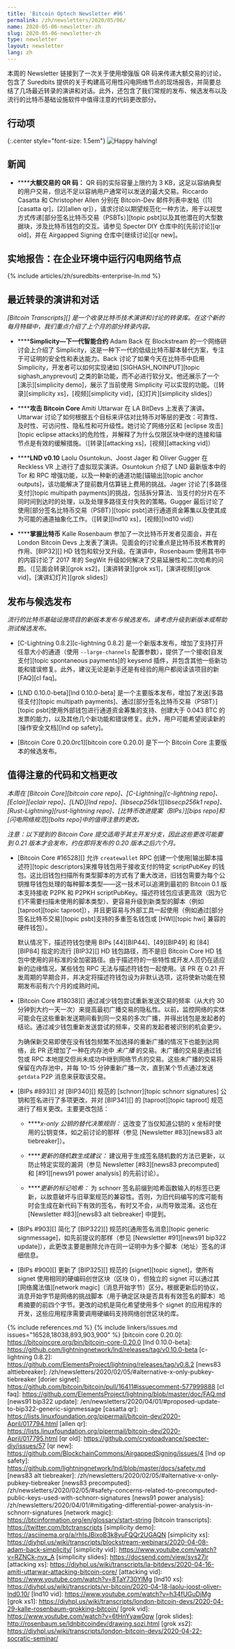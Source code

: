```yaml
---
title: 'Bitcoin Optech Newsletter #96'
permalink: /zh/newsletters/2020/05/06/
name: 2020-05-06-newsletter-zh
slug: 2020-05-06-newsletter-zh
type: newsletter
layout: newsletter
lang: zh
---
```

本周的 Newsletter 链接到了一次关于使用增强版 QR 码来传递大额交易的讨论，包含了 Suredbits 提供的关于构建高可用性闪电网络节点的现场报告，并简要总结了几场最近转录的演讲和对话。此外，还包含了我们常规的发布、候选发布以及流行的比特币基础设施软件中值得注意的代码更改部分。

## 行动项

<!-- $$\frac{50}{2^{\lfloor height/210000 \rfloor}}$$ -->

{:.center style="font-size: 1.5em"}
![Happy halving!](/img/posts/2020-05-halving.png)

## 新闻

- **<!--qr-codes-for-large-transactions-->****大额交易的 QR 码：** QR 码的实际容量上限约为 3 KB，这足以容纳典型的用户交易，但远不足以容纳用户通常可以发送的最大交易。Riccardo Casatta 和 Christopher Allen 分别在 Bitcoin-Dev 邮件列表中发帖（[1][casatta qr]，[2][allen qr]），请求讨论以期望规范化一种方法，用于以视觉方式传递[部分签名比特币交易（PSBTs）][topic psbt]以及其他潜在的大型数据块，涉及比特币钱包的交互。请参见 Specter DIY 仓库中的[先前讨论][qr old]，并在 Airgapped Signing 仓库中[继续讨论][qr new]。

## 实地报告：在企业环境中运行闪电网络节点

{% include articles/zh/suredbits-enterprise-ln.md %}

## 最近转录的演讲和对话

*[Bitcoin Transcripts][] 是一个收录比特币技术演讲和讨论的转录库。在这个新的 <!-- TODO: remove "new" next month --> 每月特辑中，我们重点介绍了上个月的部分转录内容。*

- **<!--simplicity-next-generation-smart-contracting-->****Simplicity—下一代智能合约** Adam Back 在 Blockstream 的一个网络研讨会上介绍了 Simplicity，这是一种下一代的低级比特币脚本替代方案，专注于可证明的安全性和表达能力。Back 讨论了如果今天在比特币中启用 Simplicity，开发者可以如何实现诸如 [SIGHASH_NOINPUT][topic sighash_anyprevout] 之类的新功能，而不必进行软分叉。他还展示了一个[演示][simplicity demo]，展示了当前使用 Simplicity 可以实现的功能。（[转录][simplicity xs]，[视频][simplicity vid]，[幻灯片][simplicity slides]）

- **<!--attacking-bitcoin-core-->****攻击 Bitcoin Core** Amiti Uttarwar 在 LA BitDevs 上发表了演讲。Uttarwar 讨论了如何根据五个目标来评估对比特币对等层的更改：可靠性、及时性、可访问性、隐私性和可升级性。她讨论了网络分区和 [eclipse 攻击][topic eclipse attacks]的危险性，并解释了为什么仅限区块中继的连接和锚节点是有效的缓解措施。（[转录][attacking xs]，[视频][attacking vid]）

- **<!--lnd-v0-10-->****LND v0.10** Laolu Osuntokun、Joost Jager 和 Oliver Gugger 在 Reckless VR 上进行了虚拟现实演讲。Osuntokun 介绍了 LND 最新版本中的 Tor 和 RPC 增强功能，以及一种新的通道功能[锚输出][topic anchor outputs]，该功能解决了提前数月估算链上费用的挑战。Jager 讨论了[多路径支付][topic multipath payments]的挑战，包括拆分算法、当支付的分片在不同时间到达时的处理，以及处理多路径支付失败的策略。Gugger 最后讨论了使用[部分签名比特币交易（PSBT）][topic psbt]进行通道资金筹集以及使其成为可能的通道抽象化工作。（[转录][lnd10 xs]，[视频][lnd10 vid]）

- **<!--grokking-bitcoin-->****掌握比特币** Kalle Rosenbaum 参加了一次比特币开发者见面会，并在 London Bitcoin Devs 上发表了演讲。见面会的讨论重点是比特币技术教育的作用、[BIP32][] HD 钱包和软分叉升级。在演讲中，Rosenbaum 使用其书中的内容讨论了 2017 年的 SegWit 升级如何解决了交易延展性和二次哈希的问题。（[见面会转录][grok xs2]，[演讲转录][grok xs1]，[演讲视频][grok vid]，[演讲幻灯片][grok slides]）

## 发布与候选发布

*流行的比特币基础设施项目的新版本发布与候选发布。请考虑升级到新版本或帮助测试候选发布。*

- [C-Lightning 0.8.2][c-lightning 0.8.2] 是一个新版本发布，增加了支持打开任意大小的通道（使用 `--large-channels` 配置参数），提供了一个接收[自发支付][topic spontaneous payments]的 keysend 插件，并包含其他一些新功能和错误修复。此外，建议无论是新手还是有经验的用户都阅读该项目的新 [FAQ][cl faq]。

- [LND 0.10.0-beta][lnd 0.10.0-beta] 是一个主要版本发布，增加了发送[多路径支付][topic multipath payments]、通过[部分签名比特币交易（PSBT）][topic psbt]使用外部钱包进行通道资金筹集的支持、创建大于 0.043 BTC 的发票的能力，以及其他几个新功能和错误修复。此外，用户可能希望阅读新的[操作安全文档][lnd op safety]。

- [Bitcoin Core 0.20.0rc1][bitcoin core 0.20.0] 是下一个 Bitcoin Core 主要版本的候选发布。

## 值得注意的代码和文档更改

*本周在 [Bitcoin Core][bitcoin core repo]、[C-Lightning][c-lightning repo]、[Eclair][eclair repo]、[LND][lnd repo]、[libsecp256k1][libsecp256k1 repo]、[Rust-Lightning][rust-lightning repo]、[比特币改进提案（BIPs）][bips repo]和[闪电网络规范][bolts repo]中的值得注意的更改。*

*注意：以下提到的 Bitcoin Core 提交适用于其主开发分支，因此这些更改可能要到 0.21 版本才会发布，约在即将发布的 0.20 版本之后六个月。*

- [Bitcoin Core #16528][] 允许 `createwallet` RPC 创建一个使用[输出脚本描述符][topic descriptors]来推导钱包用于接收支付的特定 scriptPubKey 的钱包。这比旧钱包扫描所有类型脚本的方式有了重大改进，旧钱包需要为每个公钥推导钱包处理的每种脚本类型——这一技术可以追溯到最初的 Bitcoin 0.1 版本支持接收 P2PK 和 P2PKH scriptPubKey。描述符钱包应该更高效（因为它们不需要扫描未使用的脚本类型）、更容易升级到新类型的脚本（例如 [taproot][topic taproot]），并且更容易与外部工具一起使用（例如通过[部分签名比特币交易][topic psbt]支持的多重签名钱包或 [HWI][topic hwi] 兼容的硬件钱包）。

  默认情况下，描述符钱包使用 BIPs [44][BIP44]、[49][BIP49] 和 [84][BIP84] 指定的流行 [BIP32][] HD 钱包路径，而不是旧 Bitcoin Core HD 钱包中使用的非标准的全加密路径。由于描述符的一些特性或开发人员仍在适应新的边缘情况，某些钱包 RPC 无法与描述符钱包一起使用。该 PR 在 0.21 开发周期的早期合并，并决定将描述符钱包设为非默认选项，这将使新功能在预期发布前有六个月的成熟时间。

- [Bitcoin Core #18038][] 通过减少钱包尝试重新发送交易的频率（从大约 30 分钟到大约一天一次）来提高最初广播交易的隐私性。以前，监控网络的实体可能会在这些重新发送期间看到同一交易的多次广播，并得出钱包是发起者的结论。通过减少钱包重新发送尝试的频率，交易的发起者被识别的机会更少。

  为确保新交易即使在没有钱包频繁不加选择的重新广播的情况下也能到达网络，此 PR 还增加了一种在内存池中 _未广播_ 的交易。未广播的交易是通过钱包或 RPC 本地提交但尚未成功中继到网络节点的交易。这些未广播的交易将保留在内存池中，并每 10-15 分钟重新广播一次，直到某个节点通过发送 `getdata` P2P 消息来获取该交易。

- [BIPs #893][] 对 [BIP340][] 规范的 [schnorr][topic schnorr signatures] 公钥和签名进行了多项更改，并对 [BIP341][] 的 [taproot][topic taproot] 规范进行了相关更改。主要更改包括：

  - **<!--alternative-x-only-pubkey-tiebreaker-->***x-only 公钥的替代决策规则：* 这改变了当仅知道公钥的 x 坐标时使用的公钥变体，如之前讨论的那样（参见 [Newsletter #83][news83 alt tiebreaker]）。

  - **<!--updated-nonce-generation-recommendations-->***更新的随机数生成建议：* 建议用于生成签名随机数的方法已更新，以防止特定实现的漏洞（参见 Newsletter [#83][news83 precomputed] 和 [#91][news91 power analysis] 的先前讨论）。

  - **<!--updated-tagged-hashes-->***更新的标记哈希：* 为 schnorr 签名前缀到哈希函数输入的标签已更新，以故意破坏与旧草案规范的兼容性。否则，为旧代码编写的库可能有时会生成在新代码下有效的签名，有时又不会，从而导致混淆。这也在 [Newsletter #83][news83 alt tiebreaker] 中提到。

- [BIPs #903][] 简化了 [BIP322][] 规范的[通用签名消息][topic generic signmessage]，如先前提议的那样（参见 [Newsletter #91][news91 bip322 update]），此更改主要是删除允许在同一证明中为多个脚本（地址）签名的详细信息。

- [BIPs #900][] 更新了 [BIP325][] 规范的 [signet][topic signet]，使所有 signet 使用相同的硬编码创世区块（区块 0），但独立的 signet 可以通过其[网络魔法值][network magic]（消息开始字节）区分。根据更新后的协议，消息开始字节是网络的挑战脚本（用于确定区块是否具有有效签名的脚本）哈希摘要的前四个字节。更改的动机是简化希望使用多个 signet 的应用程序的开发，这些应用程序需要调用硬编码支持网络创世区块的库。

{% include references.md %}
{% include linkers/issues.md issues="16528,18038,893,903,900" %}
[bitcoin core 0.20.0]: https://bitcoincore.org/bin/bitcoin-core-0.20.0
[lnd 0.10.0-beta]: https://github.com/lightningnetwork/lnd/releases/tag/v0.10.0-beta
[c-lightning 0.8.2]: https://github.com/ElementsProject/lightning/releases/tag/v0.8.2
[news83 alttiebreaker]: /zh/newsletters/2020/02/05/#alternative-x-only-pubkey-tiebreaker
[dorier signet]: https://github.com/bitcoin/bitcoin/pull/16411#issuecomment-577999888
[cl faq]: https://github.com/ElementsProject/lightning/blob/master/doc/FAQ.md
[news91 bip322 update]: /en/newsletters/2020/04/01/#proposed-update-to-bip322-generic-signmessage
[casatta qr]: https://lists.linuxfoundation.org/pipermail/bitcoin-dev/2020-April/017794.html
[allen qr]: https://lists.linuxfoundation.org/pipermail/bitcoin-dev/2020-April/017795.html
[qr old]: https://github.com/cryptoadvance/specter-diy/issues/57
[qr new]: https://github.com/BlockchainCommons/AirgappedSigning/issues/4
[lnd op safety]: https://github.com/lightningnetwork/lnd/blob/master/docs/safety.md
[news83 alt tiebreaker]: /zh/newsletters/2020/02/05/#alternative-x-only-pubkey-tiebreaker
[news83 precomputed]: /zh/newsletters/2020/02/05/#safety-concerns-related-to-precomputed-public-keys-used-with-schnorr-signatures
[news91 power analysis]: /zh/newsletters/2020/04/01/#mitigating-differential-power-analysis-in-schnorr-signatures
[network magic]: https://btcinformation.org/en/glossary/start-string
[bitcoin transcripts]: https://twitter.com/btctranscripts
[simplicity demo]: https://asciinema.org/a/rhIsJBixoB3k8yuFQQr2UGAQN
[simplicity xs]: https://diyhpl.us/wiki/transcripts/blockstream-webinars/2020-04-08-adam-back-simplicity/
[simplicity vid]: https://www.youtube.com/watch?v=RZNCk-nyx_A
[simplicity slides]: https://docsend.com/view/svs27jr
[attacking xs]: https://diyhpl.us/wiki/transcripts/la-bitdevs/2020-04-16-amiti-uttarwar-attacking-bitcoin-core/
[attacking vid]: https://www.youtube.com/watch?v=8TaY730YlMg
[lnd10 xs]: https://diyhpl.us/wiki/transcripts/vr-bitcoin/2020-04-18-laolu-joost-oliver-lnd0.10/
[lnd10 vid]: https://www.youtube.com/watch?v=h34fUGuDjMg
[grok xs1]: https://diyhpl.us/wiki/transcripts/london-bitcoin-devs/2020-04-29-kalle-rosenbaum-grokking-bitcoin/
[grok vid]: https://www.youtube.com/watch?v=6tHnYyaw0qw
[grok slides]: http://rosenbaum.se/ldnbitcoindev/drawing.sozi.html
[grok xs2]: https://diyhpl.us/wiki/transcripts/london-bitcoin-devs/2020-04-22-socratic-seminar/
